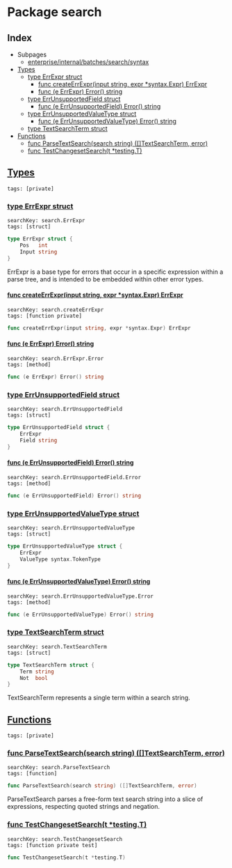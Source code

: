 # Package search

## Index

* Subpages
  * [enterprise/internal/batches/search/syntax](search/syntax.md)
* [Types](#type)
    * [type ErrExpr struct](#ErrExpr)
        * [func createErrExpr(input string, expr *syntax.Expr) ErrExpr](#createErrExpr)
        * [func (e ErrExpr) Error() string](#ErrExpr.Error)
    * [type ErrUnsupportedField struct](#ErrUnsupportedField)
        * [func (e ErrUnsupportedField) Error() string](#ErrUnsupportedField.Error)
    * [type ErrUnsupportedValueType struct](#ErrUnsupportedValueType)
        * [func (e ErrUnsupportedValueType) Error() string](#ErrUnsupportedValueType.Error)
    * [type TextSearchTerm struct](#TextSearchTerm)
* [Functions](#func)
    * [func ParseTextSearch(search string) ([]TextSearchTerm, error)](#ParseTextSearch)
    * [func TestChangesetSearch(t *testing.T)](#TestChangesetSearch)


## <a id="type" href="#type">Types</a>

```
tags: [private]
```

### <a id="ErrExpr" href="#ErrExpr">type ErrExpr struct</a>

```
searchKey: search.ErrExpr
tags: [struct]
```

```Go
type ErrExpr struct {
	Pos   int
	Input string
}
```

ErrExpr is a base type for errors that occur in a specific expression within a parse tree, and is intended to be embedded within other error types. 

#### <a id="createErrExpr" href="#createErrExpr">func createErrExpr(input string, expr *syntax.Expr) ErrExpr</a>

```
searchKey: search.createErrExpr
tags: [function private]
```

```Go
func createErrExpr(input string, expr *syntax.Expr) ErrExpr
```

#### <a id="ErrExpr.Error" href="#ErrExpr.Error">func (e ErrExpr) Error() string</a>

```
searchKey: search.ErrExpr.Error
tags: [method]
```

```Go
func (e ErrExpr) Error() string
```

### <a id="ErrUnsupportedField" href="#ErrUnsupportedField">type ErrUnsupportedField struct</a>

```
searchKey: search.ErrUnsupportedField
tags: [struct]
```

```Go
type ErrUnsupportedField struct {
	ErrExpr
	Field string
}
```

#### <a id="ErrUnsupportedField.Error" href="#ErrUnsupportedField.Error">func (e ErrUnsupportedField) Error() string</a>

```
searchKey: search.ErrUnsupportedField.Error
tags: [method]
```

```Go
func (e ErrUnsupportedField) Error() string
```

### <a id="ErrUnsupportedValueType" href="#ErrUnsupportedValueType">type ErrUnsupportedValueType struct</a>

```
searchKey: search.ErrUnsupportedValueType
tags: [struct]
```

```Go
type ErrUnsupportedValueType struct {
	ErrExpr
	ValueType syntax.TokenType
}
```

#### <a id="ErrUnsupportedValueType.Error" href="#ErrUnsupportedValueType.Error">func (e ErrUnsupportedValueType) Error() string</a>

```
searchKey: search.ErrUnsupportedValueType.Error
tags: [method]
```

```Go
func (e ErrUnsupportedValueType) Error() string
```

### <a id="TextSearchTerm" href="#TextSearchTerm">type TextSearchTerm struct</a>

```
searchKey: search.TextSearchTerm
tags: [struct]
```

```Go
type TextSearchTerm struct {
	Term string
	Not  bool
}
```

TextSearchTerm represents a single term within a search string. 

## <a id="func" href="#func">Functions</a>

```
tags: [private]
```

### <a id="ParseTextSearch" href="#ParseTextSearch">func ParseTextSearch(search string) ([]TextSearchTerm, error)</a>

```
searchKey: search.ParseTextSearch
tags: [function]
```

```Go
func ParseTextSearch(search string) ([]TextSearchTerm, error)
```

ParseTextSearch parses a free-form text search string into a slice of expressions, respecting quoted strings and negation. 

### <a id="TestChangesetSearch" href="#TestChangesetSearch">func TestChangesetSearch(t *testing.T)</a>

```
searchKey: search.TestChangesetSearch
tags: [function private test]
```

```Go
func TestChangesetSearch(t *testing.T)
```

